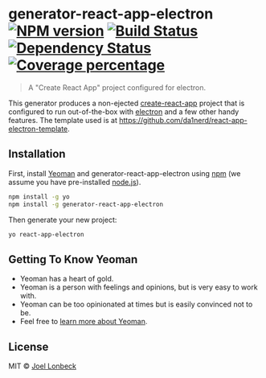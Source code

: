 # generator-react-app-electron [![NPM version][npm-image]][npm-url] [![Build Status][travis-image]][travis-url] [![Dependency Status][daviddm-image]][daviddm-url] [![Coverage percentage][coveralls-image]][coveralls-url]
> A &#34;Create React App&#34; project configured for electron.

This generator produces a non-ejected [create-react-app](https://github.com/facebook/create-react-app) project that is configured to run out-of-the-box with [electron](https://electronjs.org/) and a few other handy features. The template used is at https://github.com/da1nerd/react-app-electron-template.

## Installation

First, install [Yeoman](http://yeoman.io) and generator-react-app-electron using [npm](https://www.npmjs.com/) (we assume you have pre-installed [node.js](https://nodejs.org/)).

```bash
npm install -g yo
npm install -g generator-react-app-electron
```

Then generate your new project:

```bash
yo react-app-electron
```

## Getting To Know Yeoman

 * Yeoman has a heart of gold.
 * Yeoman is a person with feelings and opinions, but is very easy to work with.
 * Yeoman can be too opinionated at times but is easily convinced not to be.
 * Feel free to [learn more about Yeoman](http://yeoman.io/).

## License

MIT © [Joel Lonbeck](http://neutrinographics.com)


[npm-image]: https://badge.fury.io/js/generator-react-app-electron.svg
[npm-url]: https://npmjs.org/package/generator-react-app-electron
[travis-image]: https://travis-ci.org/da1nerd/generator-react-app-electron.svg?branch=master
[travis-url]: https://travis-ci.org/da1nerd/generator-react-app-electron
[daviddm-image]: https://david-dm.org/da1nerd/generator-react-app-electron.svg?theme=shields.io
[daviddm-url]: https://david-dm.org/da1nerd/generator-react-app-electron
[coveralls-image]: https://coveralls.io/repos/da1nerd/generator-react-app-electron/badge.svg
[coveralls-url]: https://coveralls.io/r/da1nerd/generator-react-app-electron

